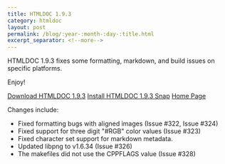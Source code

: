 ```yaml
---
title: HTMLDOC 1.9.3
category: htmldoc
layout: post
permalink: /blog/:year-:month-:day-:title.html
excerpt_separator: <!--more-->
---
```


HTMLDOC 1.9.3 fixes some formatting, markdown, and build issues on specific
platforms.

Enjoy!

<a class="btn btn-primary" href="https://github.com/michaelrsweet/htmldoc/releases/tag/v1.9.3">Download HTMLDOC 1.9.3</a>
<a class="btn btn-default" href="https://snapcraft.io/htmldoc">Install HTMLDOC 1.9.3 Snap</a>
<a class="btn btn-default" href="/htmldoc/index.html">Home Page</a>

<!--more-->

Changes include:

- Fixed formatting bugs with aligned images (Issue #322, Issue #324)
- Fixed support for three digit "#RGB" color values (Issue #323)
- Fixed character set support for markdown metadata.
- Updated libpng to v1.6.34 (Issue #326)
- The makefiles did not use the CPPFLAGS value (Issue #328)

